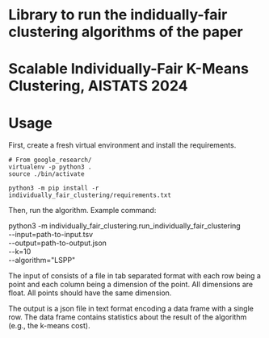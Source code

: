 # Library to run the indidually-fair clustering algorithms of the paper
# Scalable Individually-Fair K-Means Clustering, AISTATS 2024

# Usage

First, create a fresh virtual environment and install the requirements.

    # From google_research/
    virtualenv -p python3 .
    source ./bin/activate

    python3 -m pip install -r individually_fair_clustering/requirements.txt

Then, run the algorithm. Example command:

python3 -m individually_fair_clustering.run_individually_fair_clustering \
    --input=path-to-input.tsv \
    --output=path-to-output.json \
    --k=10 \
    --algorithm="LSPP"

The input of consists of a file in tab separated format with each row being a
point and each column being a dimension of the point. All dimensions are float.
All points should have the same dimension.

The output is a json file in text format encoding a data frame with a single
row. The data frame contains statistics about the result of the algorithm
(e.g., the k-means cost).
